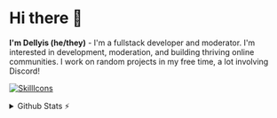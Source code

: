 # Hi there 👋
**I'm Dellyis (he/they)** - I'm a fullstack developer and moderator. I'm interested in development, moderation, and building thriving online communities. I work on random projects in my free time, a lot involving Discord!

<a href="#">![SkillIcons](https://skillicons.dev/icons?i=js,nodejs,py,html,css,nuxt,vue,tailwind,django,fastapi,mongodb,redis,vscode,cloudflare,discord)</a><br/>

<details>
  <summary>Github Stats ⚡</summary>
  
  <a href="#">![Github stats](https://github-readme-stats.vercel.app/api?username=Dellyis&theme=blueberry&count_private=true&hide_border=true&line_height=20)</a>
  <a href="#">![Top Langs](https://github-readme-stats.vercel.app/api/top-langs/?username=Dellyis&layout=compact&theme=blueberry&count_private=true&hide_border=true)</a>
</details>

<!--
**Dellyis/Dellyis** is a ✨ _special_ ✨ repository because its `README.md` (this file) appears on your GitHub profile.

Here are some ideas to get you started:

- 🔭 I’m currently working on ...
- 🌱 I’m currently learning ...
- 👯 I’m looking to collaborate on ...
- 🤔 I’m looking for help with ...
- 💬 Ask me about ...
- 📫 How to reach me: ...
- 😄 Pronouns: ...
- ⚡ Fun fact: ...
-->
